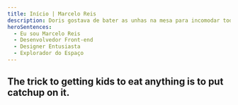 ```yaml
---
title: Início | Marcelo Reis
description: Doris gostava de bater as unhas na mesa para incomodar todos. Ela usou o próprio cabelo na sopa para dar mais sabor.
heroSentences:
  - Eu sou Marcelo Reis
  - Desenvolvedor Front-end
  - Designer Entusiasta
  - Explorador do Espaço
---
```


## The trick to getting kids to eat anything is to put catchup on it.
